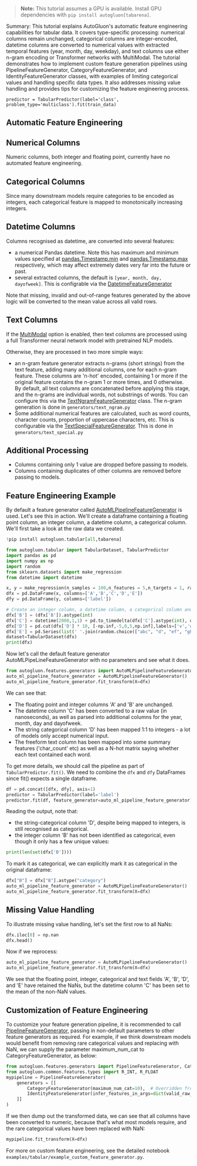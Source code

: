 > **Note:** This tutorial assumes a GPU is available. Install GPU dependencies with `pip install autogluon[tabarena]`.

Summary: This tutorial explains AutoGluon's automatic feature engineering capabilities for tabular data. It covers type-specific processing: numerical columns remain unchanged, categorical columns are integer-encoded, datetime columns are converted to numerical values with extracted temporal features (year, month, day, weekday), and text columns use either n-gram encoding or Transformer networks with MultiModal. The tutorial demonstrates how to implement custom feature generation pipelines using PipelineFeatureGenerator, CategoryFeatureGenerator, and IdentityFeatureGenerator classes, with examples of limiting categorical values and handling specific data types. It also addresses missing value handling and provides tips for customizing the feature engineering process.

```
predictor = TabularPredictor(label='class', problem_type='multiclass').fit(train_data)
```


## Automatic Feature Engineering ##

## Numerical Columns ##

Numeric columns, both integer and floating point, currently have no automated feature engineering.

## Categorical Columns ##

Since many downstream models require categories to be encoded as integers, each categorical feature is mapped to monotonically increasing integers.

## Datetime Columns ##

Columns recognised as datetime, are converted into several features:

- a numerical Pandas datetime.  Note this has maximum and minimum values specified at [pandas.Timestamp.min](https://pandas.pydata.org/docs/reference/api/pandas.Timestamp.min.html) and [pandas.Timestamp.max](https://pandas.pydata.org/docs/reference/api/pandas.Timestamp.min.html) respectively, which may affect extremely dates very far into the future or past.
- several extracted columns, the default is `[year, month, day, dayofweek]`.  This is configrable via the [DatetimeFeatureGenerator](../../api/autogluon.features.rst)

Note that missing, invalid and out-of-range features generated by the above logic will be converted to the mean value across all valid rows.


## Text Columns ##

If the [MultiModal](tabular-multimodal.ipynb) option is enabled, then text columns are processed using a full Transformer neural network model with pretrained NLP models.

Otherwise, they are processed in two more simple ways:

- an n-gram feature generator extracts n-grams (short strings) from the text feature, adding many additional columns, one for each n-gram feature.  These columns are 'n-hot' encoded, containing 1 or more if the original feature contains the n-gram 1 or more times, and 0 otherwise.  By default, all text columns are concatenated before applying this stage, and the n-grams are individual words, not substrings of words.  You can configure this via the [TextNgramFeatureGenerator](../../api/autogluon.features.rst) class. The n-gram generation is done in `generators/text_ngram.py`
- Some additional numerical features are calculated, such as word counts, character counts, proportion of uppercase characters, etc.  This is configurable via the [TextSpecialFeatureGenerator](../../api/autogluon.features.rst).  This is done in `generators/text_special.py`

## Additional Processing ##

- Columns containing only 1 value are dropped before passing to models.
- Columns containing duplicates of other columns are removed before passing to models.

## Feature Engineering Example ##

By default a feature generator called [AutoMLPipelineFeatureGenerator](../../api/autogluon.features.rst) is used.  Let's see this in action.  We'll create a dataframe containing a floating point column, an integer column, a datetime column,  a categorical column.  We'll first take a look at the raw data we created.


```python
!pip install autogluon.tabular[all,tabarena]

```


```python
from autogluon.tabular import TabularDataset, TabularPredictor
import pandas as pd
import numpy as np
import random
from sklearn.datasets import make_regression
from datetime import datetime

x, y = make_regression(n_samples = 100,n_features = 5,n_targets = 1, random_state = 1)
dfx = pd.DataFrame(x, columns=['A','B','C','D','E'])
dfy = pd.DataFrame(y, columns=['label'])

# Create an integer column, a datetime column, a categorical column and a string column to demonstrate how they are processed.
dfx['B'] = (dfx['B']).astype(int)
dfx['C'] = datetime(2000,1,1) + pd.to_timedelta(dfx['C'].astype(int), unit='D')
dfx['D'] = pd.cut(dfx['D'] * 10, [-np.inf,-5,0,5,np.inf],labels=['v','w','x','y'])
dfx['E'] = pd.Series(list(' '.join(random.choice(["abc", "d", "ef", "ghi", "jkl"]) for i in range(4)) for j in range(100)))
dataset=TabularDataset(dfx)
print(dfx)
```

Now let's call the default feature generator AutoMLPipeLineFeatureGenerator with no parameters and see what it does.


```python
from autogluon.features.generators import AutoMLPipelineFeatureGenerator
auto_ml_pipeline_feature_generator = AutoMLPipelineFeatureGenerator()
auto_ml_pipeline_feature_generator.fit_transform(X=dfx)
```

We can see that:

- The floating point and integer columns 'A' and 'B' are unchanged.
- The datetime column 'C' has been converted to a raw value (in nanoseconds), as well as parsed into additional columns for the year, month, day and dayofweek.
- The string categorical column 'D' has been mapped 1:1 to integers - a lot of models only accept numerical input.
- The freeform text column has been mapped into some summary features ('char_count' etc) as well as a N-hot matrix saying whether each text contained each word.

To get more details, we should call the pipeline as part of `TabularPredictor.fit()`.  We need to combine the `dfx` and `dfy` DataFrames since fit() expects a single dataframe.


```python
df = pd.concat([dfx, dfy], axis=1)
predictor = TabularPredictor(label='label')
predictor.fit(df, feature_generator=auto_ml_pipeline_feature_generator)  # Do not specify the hyperparameters argument
```

Reading the output, note that:

- the string-categorical column 'D', despite being mapped to integers, is still recognised as categorical. 
- the integer column 'B' has not been identified as categorical, even though it only has a few unique values:


```python
print(len(set(dfx['B'])))
```

To mark it as categorical, we can explicitly mark it as categorical in the original dataframe:


```python
dfx["B"] = dfx["B"].astype("category")
auto_ml_pipeline_feature_generator = AutoMLPipelineFeatureGenerator()
auto_ml_pipeline_feature_generator.fit_transform(X=dfx)
```

## Missing Value Handling ##
To illustrate missing value handling, let's set the first row to all NaNs:


```python
dfx.iloc[0] = np.nan
dfx.head()
```

Now if we reprocess:


```python
auto_ml_pipeline_feature_generator = AutoMLPipelineFeatureGenerator()
auto_ml_pipeline_feature_generator.fit_transform(X=dfx)
```

We see that the floating point, integer, categorical and text fields 'A', 'B', 'D', and 'E' have retained the NaNs, but the datetime column 'C' has been set to the mean of the non-NaN values.


## Customization of Feature Engineering ##
To customize your feature generation pipeline, it is recommended to call [PipelineFeatureGenerator](../../api/autogluon.features.rst), passing in non-default parameters to other feature generators as required.  For example, if we think downstream models would benefit from removing rare categorical values and replacing with NaN, we can supply the parameter maximum_num_cat to CategoryFeatureGenerator, as below:


```python
from autogluon.features.generators import PipelineFeatureGenerator, CategoryFeatureGenerator, IdentityFeatureGenerator
from autogluon.common.features.types import R_INT, R_FLOAT
mypipeline = PipelineFeatureGenerator(
    generators = [[        
        CategoryFeatureGenerator(maximum_num_cat=10),  # Overridden from default.
        IdentityFeatureGenerator(infer_features_in_args=dict(valid_raw_types=[R_INT, R_FLOAT])),
    ]]
)
```

If we then dump out the transformed data, we can see that all columns have been converted to numeric, because that's what most models require, and the rare categorical values have been replaced with NaN:


```python
mypipeline.fit_transform(X=dfx)
```

For more on custom feature engineering, see the detailed notebook `examples/tabular/example_custom_feature_generator.py`.
